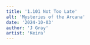 ```yaml
---
title: '1.101 Not Too Late'
alt: 'Mysteries of the Arcana'
date: '2024-10-03'
author: 'J Gray'
artist: 'Keira'
---
```

